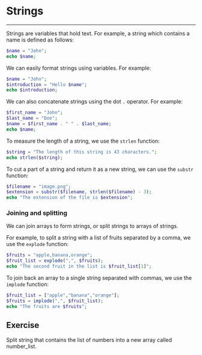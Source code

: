 # Strings

---

Strings are variables that hold text. For example, a string which contains a name is defined as follows:

```php
$name = "John";
echo $name;
```

We can easily format strings using variables. For example:

```php
$name = "John";
$introduction = "Hello $name";
echo $introduction;
```

We can also concatenate strings using the dot `.` operator. For example:

```php
$first_name = "John";
$last_name = "Doe";
$name = $first_name . " " . $last_name;
echo $name;
```

To measure the length of a string, we use the `strlen` function:

```php
$string = "The length of this string is 43 characters.";
echo strlen($string);
```

To cut a part of a string and return it as a new string, we can use the `substr` function:

```php
$filename = "image.png";
$extension = substr($filename, strlen($filename) - 3);
echo "The extension of the file is $extension";
```

### Joining and splitting

We can join arrays to form strings, or split strings to arrays of strings.

For example, to split a string with a list of fruits separated by a comma, we use the `explode` function:

```php
$fruits = "apple,banana,orange";
$fruit_list = explode(",", $fruits);
echo "The second fruit in the list is $fruit_list[1]";
```

To join back an array to a single string separated with commas, we use the `implode` function:

```php
$fruit_list = ["apple","banana","orange"];
$fruits = implode(",", $fruit_list);
echo "The fruits are $fruits";
```

## Exercise

Split string that contains the list of numbers into a new array called number_list.